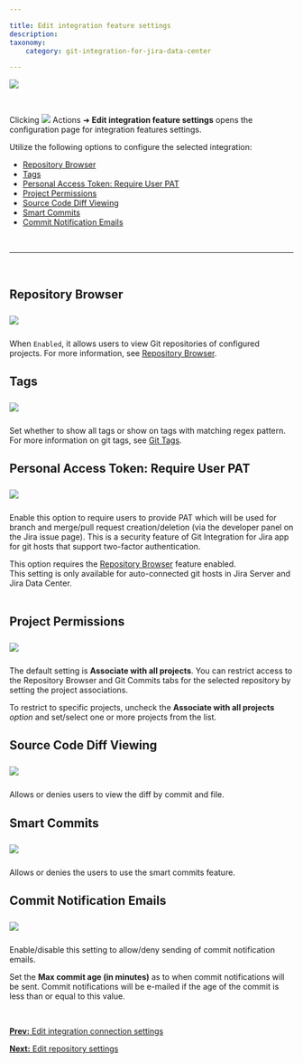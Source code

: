 ```yaml
---

title: Edit integration feature settings
description:
taxonomy:
    category: git-integration-for-jira-data-center

---
```


![](/wp-content/uploads/gij-gitcfg-actions-edit-feature-conn-cfg.png)

<br>

Clicking <img src='/wp-content/uploads/actions-icon.png' /> Actions ➜ **Edit integration feature settings** opens the configuration page for integration features settings.

Utilize the following options to configure the selected integration:

- [Repository Browser](#repository-browser)
- [Tags](#tags)
- [Personal Access Token: Require User PAT](#personal-access-token-require-user-pat)
- [Project Permissions](#project-permissions)
- [Source Code Diff Viewing](#source-code-diff-viewing)
- [Smart Commits](#smart-commits)
- [Commit Notification Emails](#commit-notification-emails)

<br>
<hr>
<br>

## Repository Browser

<img src='/wp-content/uploads/gij-gitserver-edit-repocfg-repovw.png' style='display:block;margin:25px auto;max-width:100%' />

When `Enabled`, it allows users to view Git repositories of configured projects. For more information, see [Repository Browser](/git-integration-for-jira-data-center/repository-browser-gij-self-managed/).

## Tags

<img src='/wp-content/uploads/gij-gitserver-edit-features-tags.png' style='display:block;margin:25px auto;max-width:100%' />

Set whether to show all tags or show on tags with matching regex pattern. For more information on git tags, see [Git Tags](/git-integration-for-jira-data-center/git-tags-gij-self-managed/).

## Personal Access Token: Require User PAT

<img src='/wp-content/uploads/gij-gitserver-edit-features-pat-reqpat.png' style='display:block;margin:25px auto;max-width:100%' />

Enable this option to require users to provide PAT which will be used for branch and merge/pull request creation/deletion (via the developer panel on the Jira issue page). This is a security feature of Git Integration for Jira app for git hosts that support two-factor authentication.

<div class="bbb-callout bbb--alert">
    <div class="irow">
    <div class="ilogobox">
        <span class="logoimg"></span>
    </div>
    <div class="imsgbox">
        This option requires the <a href='/git-integration-for-jira-data-center/repository-browser-gij-self-managed'>Repository Browser</a> feature enabled.
    </div>
    </div>
</div>

<div class="bbb-callout bbb--info">
    <div class="irow">
    <div class="ilogobox">
        <span class="logoimg"></span>
    </div>
    <div class="imsgbox">
        This setting is only available for auto-connected git hosts in Jira Server and Jira Data Center.
    </div>
    </div>
</div>
<br>

## Project Permissions

<img src='/wp-content/uploads/gij-gitserver-edit-feature-cfg-proj-acls.png' style='display:block;margin:25px auto;max-width:100%' />

The default setting is **Associate with all projects**. You can restrict access to the Repository Browser and Git Commits tabs for the selected repository by setting the project associations.

To restrict to specific projects, uncheck the **Associate with all projects** _option_ and set/select one or more projects from the list.

## Source Code Diff Viewing

<img src='/wp-content/uploads/gij-gitserver-edit-features-src-code-diffvw.png' style='display:block;margin:25px auto;max-width:100%' />

Allows or denies users to view the diff by commit and file.

## Smart Commits

<img src='/wp-content/uploads/gij-gitserver-edit-features-smartcommits.png' style='display:block;margin:25px auto;max-width:100%' />

Allows or denies the users to use the smart commits feature.

## Commit Notification Emails

<img src='/wp-content/uploads/gij-gitserver-edit-features-commit-notif-emails.png' style='display:block;margin:25px auto;max-width:100%' />

Enable/disable this setting to allow/deny sending of commit notification emails.

Set the **Max commit age (in minutes)** as to when commit notifications will be sent. Commit notifications will be e-mailed if the age of the commit is less than or equal to this value.

<p>&nbsp;</p>

[**Prev:** Edit integration connection settings](/git-integration-for-jira-data-center/edit-integration-connection-settings-gij-self-managed)

[**Next:** Edit repository settings](/git-integration-for-jira-data-center/edit-repository-settings-gij-self-managed)

